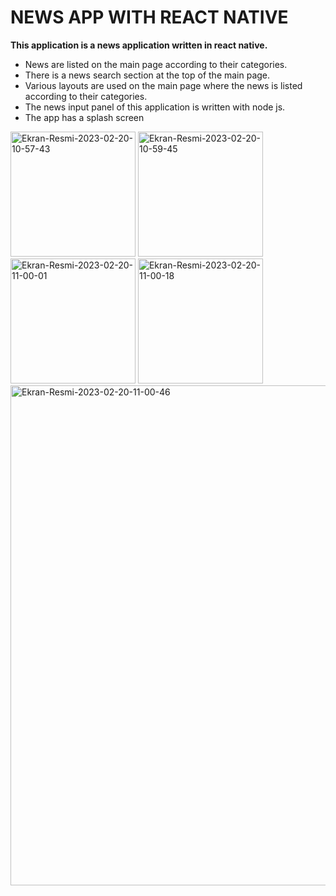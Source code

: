 <h1>NEWS APP WITH REACT NATIVE </h1>

<b>This application is a news application written in react native.</b>

<ul>
  <li>News are listed on the main page according to their categories.</li>
  <li>There is a news search section at the top of the main page.</li>
  <li>Various layouts are used on the main page where the news is listed according to their categories.</li>
  <li>The news input panel of this application is written with node js.</li>
  <li>The app has a splash screen</li>
</ul>

<a href="https://ibb.co/zfVSxLP"><img src="https://i.ibb.co/q1YRj4m/Ekran-Resmi-2023-02-20-10-57-43.png" width="200" height="auto" alt="Ekran-Resmi-2023-02-20-10-57-43" border="0"></a>
<a href="https://ibb.co/fHcCYLv"><img src="https://i.ibb.co/GRhVvNT/Ekran-Resmi-2023-02-20-10-59-45.png" width="200" height="auto" alt="Ekran-Resmi-2023-02-20-10-59-45" border="0"></a>
<a href="https://ibb.co/H4tpcPg"><img src="https://i.ibb.co/g9SF0Wg/Ekran-Resmi-2023-02-20-11-00-01.png" width="200" height="auto" alt="Ekran-Resmi-2023-02-20-11-00-01" border="0"></a>
<a href="https://ibb.co/k378KL6"><img src="https://i.ibb.co/8zC5My4/Ekran-Resmi-2023-02-20-11-00-18.png" width="200" height="auto" alt="Ekran-Resmi-2023-02-20-11-00-18" border="0"></a>
<a href="https://ibb.co/Z1PhdY5"><img src="https://i.ibb.co/XkgzX31/Ekran-Resmi-2023-02-20-11-00-46.png" width="800" height="auto" alt="Ekran-Resmi-2023-02-20-11-00-46" border="0"></a>
